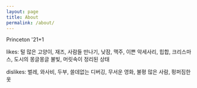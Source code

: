 ```yaml
---
layout: page
title: About
permalink: /about/
---
```


Princeton '21+1

likes: 털 많은 고양이, 재즈, 사람들 만나기, 낮잠, 맥주, 이쁜 악세사리, 힙합, 크리스마스, 도시의 몽글몽글 불빛, 머릿속이 정리된 상태

dislikes: 벌레, 와사비, 두부, 쓸데없는 디버깅, 무서운 영화, 불평 많은 사람, 펑퍼짐한 옷
